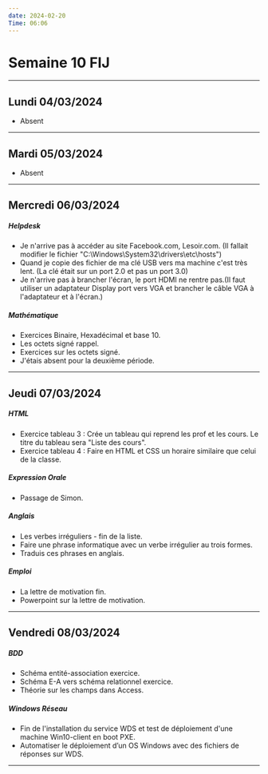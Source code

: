 ```yaml
---
date: 2024-02-20
Time: 06:06
---
```

# Semaine 10 FIJ
---
## Lundi 04/03/2024
- Absent 
---
## Mardi 05/03/2024
- Absent
---
## Mercredi 06/03/2024
##### Helpdesk
- Je n'arrive pas à accéder au site Facebook.com, Lesoir.com. (Il fallait modifier  le fichier "C:\Windows\System32\drivers\etc\hosts")
- Quand je copie des fichier de ma clé USB vers ma machine c'est très lent. (La clé était sur un port 2.0 et pas un port 3.0)
- Je n'arrive pas à brancher l'écran, le port HDMI ne rentre pas.(Il faut utiliser un adaptateur Display port vers VGA et brancher le câble VGA à l'adaptateur et à l'écran.)
##### Mathématique
- Exercices Binaire, Hexadécimal et base 10.
- Les octets signé rappel.
- Exercices  sur les octets signé.
- J'étais absent pour la deuxième période.
---
## Jeudi 07/03/2024
##### HTML
- Exercice tableau 3 : Crée un tableau qui reprend les prof et les cours. Le titre du tableau sera "Liste des cours". 
- Exercice tableau 4 : Faire en HTML et CSS un horaire similaire que celui de la classe. 
##### Expression Orale
- Passage de Simon.
##### Anglais
- Les verbes irréguliers - fin de la liste. 
- Faire une phrase informatique avec un verbe irrégulier au trois formes.
- Traduis ces phrases en anglais.
##### Emploi
- La lettre de motivation fin.
- Powerpoint sur la lettre de motivation.
---
## Vendredi 08/03/2024
##### BDD
- Schéma entité-association exercice.
- Schéma E-A vers schéma relationnel exercice.
- Théorie sur les champs dans Access.
##### Windows Réseau
- Fin de l'installation du service WDS et test de déploiement d'une machine Win10-client en boot PXE.
- Automatiser le déploiement d’un OS Windows avec des fichiers de réponses sur WDS.
---
